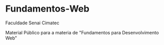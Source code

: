 # Fundamentos-Web
Faculdade Senai Cimatec

Material Público para a materia de "Fundamentos para Desenvolvimento Web"
